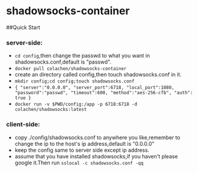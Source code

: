 # shadowsocks-container

##Quick Start

### server-side:
 * `cd config`,then change the passwd to what you want in shadowsocks.conf,default is "passwd".
 * `docker pull colachen/shadowsocks-container`
 * create an directory called config,then touch shadowsocks.conf in it.
 * `mkdir config;cd config;touch shadowsocks.conf`
 * `{
    "server":"0.0.0.0",
    "server_port":6718,
    "local_port":1080,
    "password":"passwd",
    "timeout":600,
    "method":"aes-256-cfb",
    "auth": true
  }`
 * `docker run -v $PWD/config:/app -p 6718:6718 -d colachen/shadowsocks:latest`

### client-side:
 * copy ./config/shadowsocks.conf to anywhere you like,remember to change the ip to the host's ip address,default is "0.0.0.0"
 * keep the config same to server side except ip address.
 * assume that you have installed shadowsocks,if you haven't please google it.Then run `sslocal -c shadowsocks.conf -qq`
